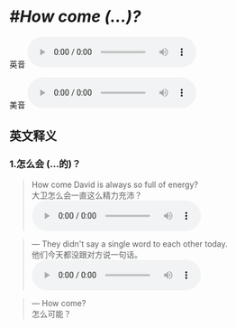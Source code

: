 # ***\#How come (...)?*** 
英音
<audio src="./media/How come1_AAC.aac" controls="controls"></audio>

美音
<audio src="./media/How come2_AAC.aac" controls="controls"></audio>



  

英文释义
---
### 1.**怎么会 (…的)？**  

 > How come David is always so full of energy?  
 > 大卫怎么会一直这么精力充沛？    
<audio src="./media/how-11.aac" controls="controls"></audio>

 > — They didn't say a single word to each other today.  
 > 他们今天都没跟对方说一句话。    
<audio src="./media/how-12.aac" controls="controls"></audio>

 > — How come?  
 > 怎么可能？    


